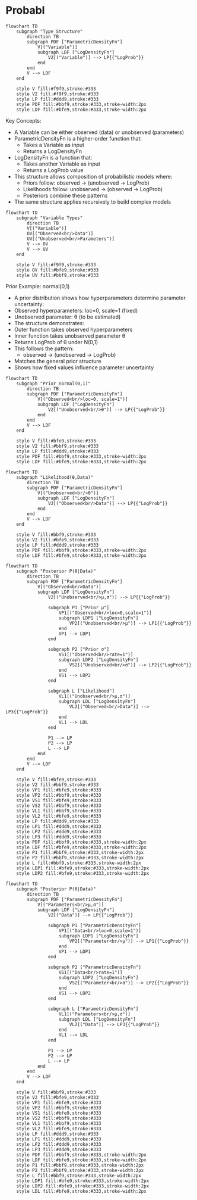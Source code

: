 # Probabl

```mermaid
flowchart TD
    subgraph "Type Structure"
        direction TB
        subgraph PDF ["ParametricDensityFn"]
            V[("Variable")]
            subgraph LDF ["LogDensityFn"]
                V2[("Variable")] --> LP{{"LogProb"}}
            end
        end
        V --> LDF
    end

    style V fill:#f9f9,stroke:#333
    style V2 fill:#f9f9,stroke:#333
    style LP fill:#ddd9,stroke:#333
    style PDF fill:#bbf9,stroke:#333,stroke-width:2px
    style LDF fill:#bfe9,stroke:#333,stroke-width:2px
```

Key Concepts:
- A Variable can be either observed (data) or unobserved (parameters)
- ParametricDensityFn is a higher-order function that:
  - Takes a Variable as input
  - Returns a LogDensityFn
- LogDensityFn is a function that:
  - Takes another Variable as input
  - Returns a LogProb value
- This structure allows composition of probabilistic models where:
  - Priors follow: observed → (unobserved → LogProb)
  - Likelihoods follow: unobserved → (observed → LogProb)
  - Posteriors combine these patterns
- The same structure applies recursively to build complex models

```mermaid
flowchart TD
    subgraph "Variable Types"
        direction TB
        V[("Variable")]
        OV[("Observed<br/>Data")]
        UV[("Unobserved<br/>Parameters")]
        V --> OV
        V --> UV
    end

    style V fill:#f9f9,stroke:#333
    style OV fill:#bfe9,stroke:#333
    style UV fill:#bbf9,stroke:#333
```

Prior Example: normal(0,1)
- A prior distribution shows how hyperparameters determine parameter uncertainty:
- Observed hyperparameters: loc=0, scale=1 (fixed)
- Unobserved parameter: θ (to be estimated)
- The structure demonstrates:
- Outer function takes observed hyperparameters
- Inner function takes unobserved parameter θ
- Returns LogProb of θ under N(0,1)
- This follows the pattern:
  - observed → (unobserved → LogProb)
- Matches the general prior structure
- Shows how fixed values influence parameter uncertainty

```mermaid
flowchart TD
    subgraph "Prior normal(0,1)"
        direction TB
        subgraph PDF ["ParametricDensityFn"]
            V[("Observed<br/>loc=0, scale=1")]
            subgraph LDF ["LogDensityFn"]
                V2[("Unobserved<br/>θ")] --> LP{{"LogProb"}}
            end
        end
        V --> LDF
    end

    style V fill:#bfe9,stroke:#333
    style V2 fill:#bbf9,stroke:#333
    style LP fill:#ddd9,stroke:#333
    style PDF fill:#bbf9,stroke:#333,stroke-width:2px
    style LDF fill:#bfe9,stroke:#333,stroke-width:2px
```

```mermaid
flowchart TD
    subgraph "Likelihood(θ,Data)"
        direction TB
        subgraph PDF ["ParametricDensityFn"]
            V[("Unobserved<br/>θ")]
            subgraph LDF ["LogDensityFn"]
                V2[("Observed<br/>Data")] --> LP{{"LogProb"}}
            end
        end
        V --> LDF
    end

    style V fill:#bbf9,stroke:#333
    style V2 fill:#bfe9,stroke:#333
    style LP fill:#ddd9,stroke:#333
    style PDF fill:#bbf9,stroke:#333,stroke-width:2px
    style LDF fill:#bfe9,stroke:#333,stroke-width:2px
```

```mermaid
flowchart TD
    subgraph "Posterior P(θ|Data)"
        direction TB
        subgraph PDF ["ParametricDensityFn"]
            V[("Observed<br/>Data")]
            subgraph LDF ["LogDensityFn"]
                V2[("Unobserved<br/>μ,σ")] --> LP{{"LogProb"}}
                
                subgraph P1 ["Prior μ"]
                    VP1[("Observed<br/>loc=0,scale=1")]
                    subgraph LDP1 ["LogDensityFn"]
                        VP2[("Unobserved<br/>μ")] --> LP1{{"LogProb"}}
                    end
                    VP1 --> LDP1
                end

                subgraph P2 ["Prior σ"]
                    VS1[("Observed<br/>rate=1")]
                    subgraph LDP2 ["LogDensityFn"]
                        VS2[("Unobserved<br/>σ")] --> LP2{{"LogProb"}}
                    end
                    VS1 --> LDP2
                end

                subgraph L ["Likelihood"]
                    VL1[("Unobserved<br/>μ,σ")]
                    subgraph LDL ["LogDensityFn"]
                        VL2[("Observed<br/>Data")] --> LP3{{"LogProb"}}
                    end
                    VL1 --> LDL
                end

                P1 --> LP
                P2 --> LP
                L --> LP
            end
        end
        V --> LDF
    end

    style V fill:#bfe9,stroke:#333
    style V2 fill:#bbf9,stroke:#333
    style VP1 fill:#bfe9,stroke:#333
    style VP2 fill:#bbf9,stroke:#333
    style VS1 fill:#bfe9,stroke:#333
    style VS2 fill:#bbf9,stroke:#333
    style VL1 fill:#bbf9,stroke:#333
    style VL2 fill:#bfe9,stroke:#333
    style LP fill:#ddd9,stroke:#333
    style LP1 fill:#ddd9,stroke:#333
    style LP2 fill:#ddd9,stroke:#333
    style LP3 fill:#ddd9,stroke:#333
    style PDF fill:#bbf9,stroke:#333,stroke-width:2px
    style LDF fill:#bfe9,stroke:#333,stroke-width:2px
    style P1 fill:#bbf9,stroke:#333,stroke-width:2px
    style P2 fill:#bbf9,stroke:#333,stroke-width:2px
    style L fill:#bbf9,stroke:#333,stroke-width:2px
    style LDP1 fill:#bfe9,stroke:#333,stroke-width:2px
    style LDP2 fill:#bfe9,stroke:#333,stroke-width:2px
```

```mermaid
flowchart TD
    subgraph "Posterior P(θ|Data)"
        direction TB
        subgraph PDF ["ParametricDensityFn"]
            V[("Parameters<br/>μ,σ")]
            subgraph LDF ["LogDensityFn"]
                V2[("Data")] --> LP{{"LogProb"}}
                
                subgraph P1 ["ParametricDensityFn"]
                    VP1[("Data<br/>loc=0,scale=1")]
                    subgraph LDP1 ["LogDensityFn"]
                        VP2[("Parameter<br/>μ")] --> LP1{{"LogProb"}}
                    end
                    VP1 --> LDP1
                end

                subgraph P2 ["ParametricDensityFn"]
                    VS1[("Data<br/>rate=1")]
                    subgraph LDP2 ["LogDensityFn"]
                        VS2[("Parameter<br/>σ")] --> LP2{{"LogProb"}}
                    end
                    VS1 --> LDP2
                end

                subgraph L ["ParametricDensityFn"]
                    VL1[("Parameters<br/>μ,σ")]
                    subgraph LDL ["LogDensityFn"]
                        VL2[("Data")] --> LP3{{"LogProb"}}
                    end
                    VL1 --> LDL
                end

                P1 --> LP
                P2 --> LP
                L --> LP
            end
        end
        V --> LDF
    end

    style V fill:#bbf9,stroke:#333
    style V2 fill:#bfe9,stroke:#333
    style VP1 fill:#bfe9,stroke:#333
    style VP2 fill:#bbf9,stroke:#333
    style VS1 fill:#bfe9,stroke:#333
    style VS2 fill:#bbf9,stroke:#333
    style VL1 fill:#bbf9,stroke:#333
    style VL2 fill:#bfe9,stroke:#333
    style LP fill:#ddd9,stroke:#333
    style LP1 fill:#ddd9,stroke:#333
    style LP2 fill:#ddd9,stroke:#333
    style LP3 fill:#ddd9,stroke:#333
    style PDF fill:#bbf9,stroke:#333,stroke-width:2px
    style LDF fill:#bfe9,stroke:#333,stroke-width:2px
    style P1 fill:#bbf9,stroke:#333,stroke-width:2px
    style P2 fill:#bbf9,stroke:#333,stroke-width:2px
    style L fill:#bbf9,stroke:#333,stroke-width:2px
    style LDP1 fill:#bfe9,stroke:#333,stroke-width:2px
    style LDP2 fill:#bfe9,stroke:#333,stroke-width:2px
    style LDL fill:#bfe9,stroke:#333,stroke-width:2px
```
